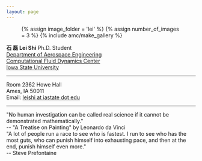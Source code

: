 ```yaml
---
layout: page
---
```


<section id="about" class="body">
  <figure class="photo">
    {% assign image_folder = 'lei' %}
    {% assign number_of_images = 3 %}
    {% include amc/make_gallery %}
    <!-- <img src="img/lei.png" alt="Lei Shi" width="300" height="300"/> -->
  </figure>

  <span class="primary">
    <strong>石 磊  Lei Shi</strong>
    Ph.D. Student <br/>
    <a href="http://www.aere.iastate.edu/">Department of Aerospace Engineering </a> <br/>
    <a href="http://www.cfdc.iastate.edu/">Computational Fluid Dynamics Center </a> <br/>
    <a href="http://www.iastate.edu/">Iowa State University</a> <br/>
    <hr>
    Room 2362 Howe Hall<br/>
    Ames, IA 50011<br/>
    Email:
    <a href="mailto:leishi@iastate.edu?Subject=Hello%20again">
      leishi at iastate dot edu
    </a>
    <hr>
    "No human investigation can be called real science if it cannot be demonstrated mathematically."<br/>
    -- "A Treatise on Painting" by Leonardo da Vinci<br/>
    "A lot of people run a race to see who is fastest. I run to see who has the most guts, who can punish himself into exhausting pace, and then at the end, punish himself even more."<br/>
    -- Steve Prefontaine<br/>
  </span>
</section>
